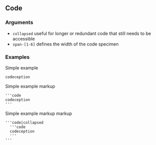 ## Code

### Arguments

- `collapsed` useful for longer or redundant code that still needs to be accessible
- `span-[1-6]` defines the width of the code specimen

### Examples


Simple example
```code
codeception
```

Simple example markup
```code|collapsed
'''code
codeception
'''
```

Simple example markup markup
```code
'''code|collapsed
  '''code
  codeception
  '''
'''
```

